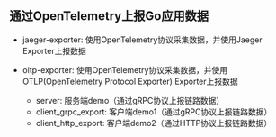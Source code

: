 ## 通过OpenTelemetry上报Go应用数据

- jaeger-exporter: 使用OpenTelemetry协议采集数据，并使用Jaeger Exporter上报数据

- oltp-exporter: 使用OpenTelemetry协议采集数据，并使用OTLP(OpenTelemetry Protocol Exporter) Exporter上报数据
  - server: 服务端demo（通过gRPC协议上报链路数据）
  - client_grpc_export: 客户端demo1（通过gRPC协议上报链路数据）
  - client_http_export: 客户端demo2（通过HTTP协议上报链路数据）
